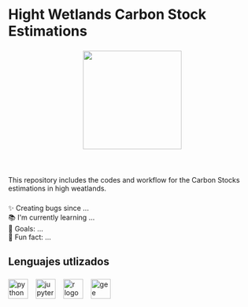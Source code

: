 <h1 align="left">Hight Wetlands Carbon Stock Estimations</h1>

###

<div align="center">
  <img height="200" src=""  />
</div>

###

<br clear="both">

<p align="left">This repository includes the codes and workflow for the Carbon Stocks estimations in high weatlands.</p>

###

<p align="left">✨ Creating bugs since ...<br>📚 I'm currently learning ...<br>🎯 Goals: ...<br>🎲 Fun fact: ...</p>

###

<h2 align="left">Lenguajes utlizados</h2>

###

<div align="left">
  <img src="https://cdn.jsdelivr.net/gh/devicons/devicon/icons/python/python-original.svg" height="40" alt="python logo"  />
  <img src="https://cdn.jsdelivr.net/gh/devicons/devicon/icons/jupyter/jupyter-original.svg" height="40" alt="jupyter logo"  style="margin-left: 12px;" />
  <img src="https://cdn.jsdelivr.net/gh/devicons/devicon/icons/r/r-original.svg" height="40" alt="r logo"  style="margin-left: 12px;" />
  <img src="https://cdn.icon-icons.com/icons2/1508/PNG/512/googleearth-engine_104576.png" height="40" alt="gee logo"  style="margin-left: 12px; " />
</div>

###